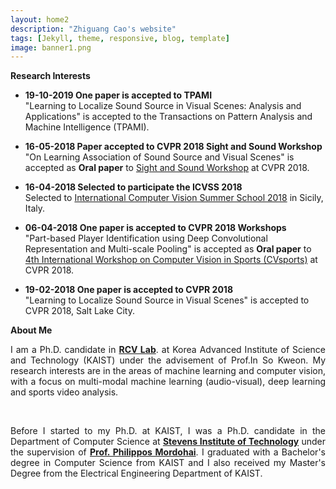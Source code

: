 ```yaml
---
layout: home2
description: "Zhiguang Cao's website"
tags: [Jekyll, theme, responsive, blog, template]
image: banner1.png
---
```

**Research Interests**

* **19-10-2019 One paper is accepted to TPAMI** <br>
"Learning to Localize Sound Source in Visual Scenes: Analysis and Applications" is accepted to the Transactions on Pattern Analysis and Machine Intelligence (TPAMI).

* **16-05-2018 Paper accepted to CVPR 2018 Sight and Sound Workshop** <br>
"On Learning Association of Sound Source and Visual Scenes" is accepted as <b>Oral paper</b> to <a href="http://sightsound.org/">Sight and Sound Workshop</a> at CVPR 2018. 

* **16-04-2018 Selected to participate the ICVSS 2018** <br>
Selected to <a href="http://iplab.dmi.unict.it/icvss2018/Home">International Computer Vision Summer School 2018</a> in Sicily, Italy.

* **06-04-2018 One paper is accepted to CVPR 2018 Workshops** <br>
"Part-based Player Identification using Deep Convolutional Representation and Multi-scale Pooling" is accepted as <b>Oral paper</b> to <a href="http://www.vap.aau.dk/cvsports/">4th International Workshop on Computer Vision in Sports (CVsports)</a> at CVPR 2018.

* **19-02-2018 One paper is accepted to CVPR 2018** <br>
"Learning to Localize Sound Source in Visual Scenes" is accepted to CVPR 2018, Salt Lake City.

**About Me**
<br>

<p align="justify">I am a Ph.D. candidate in <a href="http://rcv.kaist.ac.kr"><b>RCV Lab</b></a>. at Korea Advanced Institute of Science and Technology (KAIST) under the advisement of Prof.In So Kweon. My research interests are in the areas of machine learning and computer vision, with a focus on multi-modal machine learning (audio-visual), deep learning and sports video analysis.</p>

<br />

<p align="justify">Before I started to my Ph.D. at KAIST, I was a Ph.D. candidate in the Department of Computer Science at <a href="https://www.stevens.edu/schaefer-school-engineering-science/departments/computer-science"><b>Stevens Institute of Technology</b></a>  under the supervision of <a href="https://www.cs.stevens.edu/~mordohai/index.html"><b>Prof. Philippos Mordohai</b></a>. I graduated with a Bachelor's degree in Computer Science from KAIST and I also received my Master's Degree from the Electrical Engineering Department of KAIST.</p>

